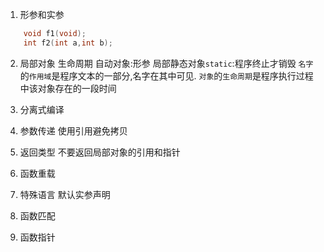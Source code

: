 <!--
 * @Author: your name
 * @Date: 2021-07-30 09:13:16
 * @LastEditTime: 2021-08-03 15:15:54
 * @LastEditors: Please set LastEditors
 * @Description: In User Settings Edit
 * @FilePath: \C_Multiple\excercise\chapter6.function\readme.md
-->
1. 形参和实参
```c++
    void f1(void);
    int f2(int a,int b);
```
2. 局部对象
    生命周期
        自动对象:形参
        局部静态对象`static`:程序终止才销毁
    `名字`的`作用域`是程序文本的一部分,名字在其中可见.
    `对象`的`生命周期`是程序执行过程中该对象存在的一段时间

3. 分离式编译
4. 参数传递
    使用引用避免拷贝
    
5. 返回类型
    不要返回局部对象的引用和指针

6. 函数重载
    
7. 特殊语言
    默认实参声明

8. 函数匹配

9. 函数指针